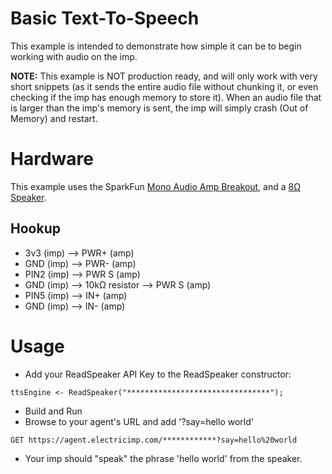 Basic Text-To-Speech
====================
This example is intended to demonstrate how simple it can be to begin working with audio on the imp.

**NOTE:** This example is NOT production ready, and will only work with very short snippets (as it sends the entire audio file without chunking it, or even checking if the imp has enough memory to store it). When an audio file that is larger than the imp's memory is sent, the imp will simply crash (Out of Memory) and restart.

Hardware
========
This example uses the SparkFun [Mono Audio Amp Breakout](https://www.sparkfun.com/products/11044), and a [8Ω Speaker](https://www.sparkfun.com/products/9151).

Hookup
------

- 3v3 (imp) --> PWR+ (amp)
- GND (imp) --> PWR- (amp)
- PIN2 (imp) --> PWR S (amp)
- GND (imp) --> 10kΩ resistor --> PWR S (amp)
- PIN5 (imp) --> IN+ (amp)
- GND (imp) --> IN- (amp)

Usage
=====

- Add your ReadSpeaker API Key to the ReadSpeaker constructor:
```
ttsEngine <- ReadSpeaker("********************************");
```
- Build and Run
- Browse to your agent's URL and add '?say=hello world'
```
GET https://agent.electricimp.com/************?say=hello%20world
```
- Your imp should "speak" the phrase 'hello world' from the speaker.
